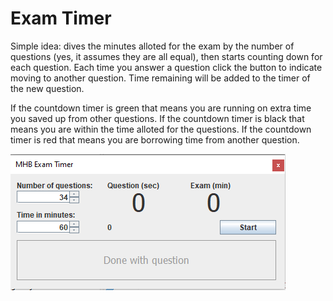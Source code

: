 # Exam Timer
Simple idea: dives the minutes alloted for the exam by the number of questions (yes, it assumes they are all equal), then starts counting down for each question. Each time you answer a question click the button to indicate moving to another question. Time remaining will be added to the timer of the new question. 

If the countdown timer is green that means you are running on extra time you saved up from other questions.
If the countdown timer is black that means you are within the time alloted for the questions.
If the countdown timer is red that means you are borrowing time from another question.

![GitHub Logo](/examtimer.png)
